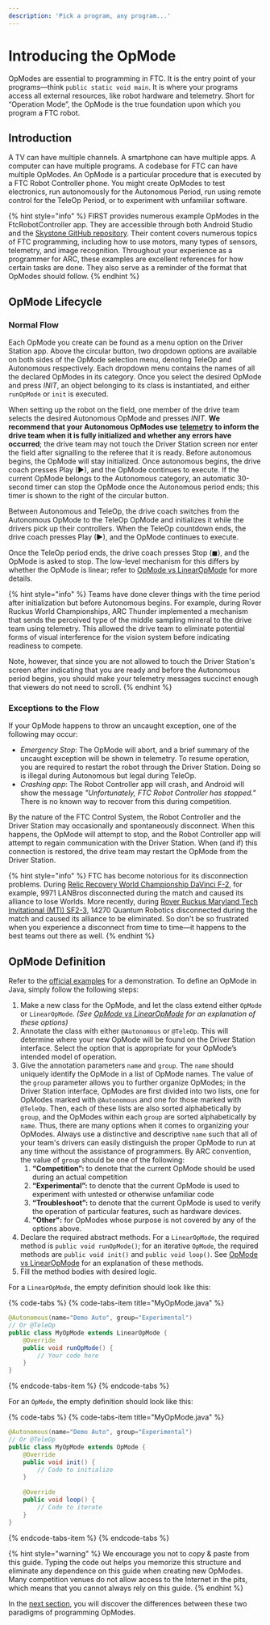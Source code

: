 ```yaml
---
description: 'Pick a program, any program...'
---
```


# Introducing the OpMode

OpModes are essential to programming in FTC. It is the entry point of your programs—think `public static void main`. It is where your programs access all external resources, like robot hardware and telemetry. Short for “Operation Mode”, the OpMode is the true foundation upon which you program a FTC robot.

## Introduction

A TV can have multiple channels. A smartphone can have multiple apps. A computer can have multiple programs. A codebase for FTC can have multiple OpModes. An OpMode is a particular procedure that is executed by a FTC Robot Controller phone. You might create OpModes to test electronics, run autonomously for the Autonomous Period, run using remote control for the TeleOp Period, or to experiment with unfamiliar software.

{% hint style="info" %}
FIRST provides numerous example OpModes in the FtcRobotController app. They are accessible through both Android Studio and the [Skystone GitHub repository](https://github.com/FIRST-Tech-Challenge/SkyStone/tree/master/FtcRobotController/src/main/java/org/firstinspires/ftc/robotcontroller/external/samples). Their content covers numerous topics of FTC programming, including how to use motors, many types of sensors, telemetry, and image recognition. Throughout your experience as a programmer for ARC, these examples are excellent references for how certain tasks are done. They also serve as a reminder of the format that OpModes should follow.
{% endhint %}

## OpMode Lifecycle

### Normal Flow

Each OpMode you create can be found as a menu option on the Driver Station app. Above the circular button, two dropdown options are available on both sides of the OpMode selection menu, denoting TeleOp and Autonomous respectively. Each dropdown menu contains the names of all the declared OpModes in its category.  Once you select the desired OpMode and press _INIT_, an object belonging to its class is instantiated, and either `runOpMode` or `init` is executed.

When setting up the robot on the field, one member of the drive team selects the desired Autonomous OpMode and presses _INIT_. **We recommend that your Autonomous OpModes use** [**telemetry**](telemetry-and-debugging.md) **to inform the drive team when it is fully initialized and whether any errors have occurred**; the drive team may not touch the Driver Station screen nor enter the field after signalling to the referee that it is ready. Before autonomous begins, the OpMode will stay initialized. Once autonomous begins, the drive coach presses Play \(▶\), and the OpMode continues to execute. If the current OpMode belongs to the Autonomous category, an automatic 30-second timer can stop the OpMode once the Autonomous period ends; this timer is shown to the right of the circular button.

Between Autonomous and TeleOp, the drive coach switches from the Autonomous OpMode to the TeleOp OpMode and initializes it while the drivers pick up their controllers. When the TeleOp countdown ends, the drive coach presses Play \(▶\), and the OpMode continues to execute.

Once the TeleOp period ends, the drive coach presses Stop \(◼\), and the OpMode is asked to stop. The low-level mechanism for this differs by whether the OpMode is linear; refer to [OpMode vs LinearOpMode](opmode-vs-linearopmode.md) for more details.

{% hint style="info" %}
Teams have done clever things with the time period after initialization but before Autonomous begins. For example, during Rover Ruckus World Championships, ARC Thunder implemented a mechanism that sends the perceived type of the middle sampling mineral to the drive team using telemetry. This allowed the drive team to eliminate potential forms of visual interference for the vision system before indicating readiness to compete.

Note, however, that since you are not allowed to touch the Driver Station's screen after indicating that you are ready and before the Autonomous period begins, you should make your telemetry messages succinct enough that viewers do not need to scroll.
{% endhint %}

### Exceptions to the Flow

If your OpMode happens to throw an uncaught exception, one of the following may occur:

* _Emergency Stop_: The OpMode will abort, and a brief summary of the uncaught exception will be shown in telemetry. To resume operation, you are required to restart the robot through the Driver Station. Doing so is illegal during Autonomous but legal during TeleOp.
* _Crashing app_: The Robot Controller app will crash, and Android will show the message _"Unfortunately, FTC Robot Controller has stopped."_ There is no known way to recover from this during competition.

By the nature of the FTC Control System, the Robot Controller and the Driver Station may occasionally and spontaneously disconnect. When this happens, the OpMode will attempt to stop, and the Robot Controller app will attempt to regain communication with the Driver Station. When \(and if\) this connection is restored, the drive team may restart the OpMode from the Driver Station.

{% hint style="info" %}
FTC has become notorious for its disconnection problems. During [Relic Recovery World Championship DaVinci F-2](https://youtu.be/5WCCiSv4uSE), for example, 9971 LANBros disconnected during the match and caused its alliance to lose Worlds. More recently, during [Rover Ruckus Maryland Tech Invitational \(MTI\) SF2-3](https://youtu.be/xjClFpUv4UM), 14270 Quantum Robotics disconnected during the match and caused its alliance to be eliminated. So don't be so frustrated when you experience a disconnect from time to time—it happens to the best teams out there as well.
{% endhint %}

## OpMode Definition

Refer to the [official examples](https://github.com/FIRST-Tech-Challenge/SkyStone/blob/master/FtcRobotController/src/main/java/org/firstinspires/ftc/robotcontroller/external/samples/BasicOpMode_Iterative.java) for a demonstration. To define an OpMode in Java, simply follow the following steps:

1. Make a new class for the OpMode, and let the class extend either `OpMode` or `LinearOpMode`. _\(See_ [_OpMode vs LinearOpMode_](opmode-vs-linearopmode.md) _for an explanation of these options\)_ 
2. Annotate the class with either `@Autonomous` or `@TeleOp`. This will determine where your new OpMode will be found on the Driver Station interface. Select the option that is appropriate for your OpMode’s intended model of operation. 
3. Give the annotation parameters `name` and `group`. The `name` should uniquely identify the OpMode in a list of OpMode names. The value of the `group` parameter allows you to further organize OpModes; in the Driver Station interface, OpModes are first divided into two lists, one for OpModes marked with `@Autonomous` and one for those marked with `@TeleOp`. Then, each of these lists are also sorted alphabetically by `group`, and the OpModes within each `group` are sorted alphabetically by `name`. Thus, there are many options when it comes to organizing your OpModes. Always use a distinctive and descriptive `name` such that all of your team's drivers can easily distinguish the proper OpMode to run at any time without the assistance of programmers. By ARC convention, the value of `group` should be one of the following: 
   1. **“Competition”:** to denote that the current OpMode should be used during an actual competition
   2. **“Experimental”:** to denote that the current OpMode is used to experiment with untested or otherwise unfamiliar code
   3. **“Troubleshoot”:** to denote that the current OpMode is used to verify the operation of particular features, such as hardware devices.
   4. **"Other":** for OpModes whose purpose is not covered by any of the options above. 
4. Declare the required abstract methods. For a `LinearOpMode`, the required method is `public void runOpMode()`; for an iterative `OpMode`, the required methods are `public void init()` and `public void loop()`. See [OpMode vs LinearOpMode](opmode-vs-linearopmode.md) for an explanation of these methods. 
5. Fill the method bodies with desired logic.

For a `LinearOpMode`, the empty definition should look like this:

{% code-tabs %}
{% code-tabs-item title="MyOpMode.java" %}
```java
@Autonomous(name="Demo Auto", group="Experimental")
// Or @TeleOp
public class MyOpMode extends LinearOpMode {
    @Override
    public void runOpMode() {
        // Your code here
    }
}
```
{% endcode-tabs-item %}
{% endcode-tabs %}

For an `OpMode`, the empty definition should look like this:

{% code-tabs %}
{% code-tabs-item title="MyOpMode.java" %}
```java
@Autonomous(name="Demo Auto", group="Experimental")
// Or @TeleOp
public class MyOpMode extends OpMode {
    @Override
    public void init() {
        // Code to initialize
    }
    
    @Override
    public void loop() {
        // Code to iterate
    }
}
```
{% endcode-tabs-item %}
{% endcode-tabs %}

{% hint style="warning" %}
We encourage you not to copy & paste from this guide. Typing the code out helps you memorize this structure and eliminate any dependence on this guide when creating new OpModes. Many competition venues do not allow access to the Internet in the pits, which means that you cannot always rely on this guide.
{% endhint %}

In the [next section](opmode-vs-linearopmode.md), you will discover the differences between these two paradigms of programming OpModes.

